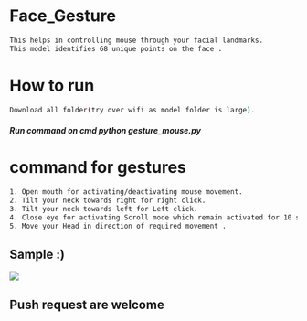 # Face_Gesture   
                             
```bash       
This helps in controlling mouse through your facial landmarks.  
This model identifies 68 unique points on the face .         
```   
# How to run     
```bash       
Download all folder(try over wifi as model folder is large).                                               
```    
##### Run command on cmd  python gesture_mouse.py     
      
   
# command for gestures  
```bash
1. Open mouth for activating/deactivating mouse movement.
2. Tilt your neck towards right for right click.
3. Tilt your neck towards left for Left click.
4. Close eye for activating Scroll mode which remain activated for 10 seconds.
5. Move your Head in direction of required movement .
```

## Sample :)
<img src="Sample/example.gif">   

## Push request are welcome      
  
 
    
